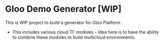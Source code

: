 # Gloo Demo Generator [WIP]

This is WIP project to build a generator for Gloo Platform.

* This includes various cloud TF modules - Idea here is to have the ability to combine these modules to build multicloud environments.